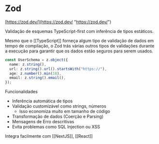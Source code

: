 # Zod

[https://zod.dev/](https://zod.dev/ "https://zod.dev/")

Validação de esquemas TypeScript-first com inferência de tipos estáticos.

Mesmo que o [[TypeScript]] forneça algum tipo de validação de dados em tempo de compilação, o Zod trás várias outros tipos de validações durante a execução para garantir que os dados estão seguros para serem usados.

```typescript
const UserSchema = z.object({
  name: z.string(),
  url: z.string().url().startsWith("https://"),
  age: z.number().min(18),
  email: z.string().email(),
});
```

Funcionalidades

- Inferência automática de tipos
- Validação customizável como strings, números
	- Isso economiza muito em tamanho de código
- Transformação de dados (Coerção e Parsing)
- Mensagens de Erro descritivas
- Evita problemas como SQL Injection ou XSS

Integra facilmente com [[NextJS]], [[React]]
